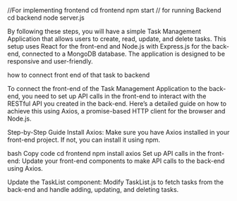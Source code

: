 //For implementing frontend
cd frontend
npm start
// for running Backend
cd backend
node server.js

By following these steps, you will have a simple Task Management Application that allows users to create, read, update, and delete tasks. This setup uses React for the front-end and Node.js with Express.js for the back-end, connected to a MongoDB database. The application is designed to be responsive and user-friendly.


how to connect front end of that task to backend

To connect the front-end of the Task Management Application to the back-end, you need to set up API calls in the front-end to interact with the RESTful API you created in the back-end. Here’s a detailed guide on how to achieve this using Axios, a promise-based HTTP client for the browser and Node.js.

Step-by-Step Guide
Install Axios:
Make sure you have Axios installed in your front-end project. If not, you can install it using npm.

bash
Copy code
cd frontend
npm install axios
Set up API calls in the front-end:
Update your front-end components to make API calls to the back-end using Axios.

Update the TaskList component:
Modify TaskList.js to fetch tasks from the back-end and handle adding, updating, and deleting tasks.








